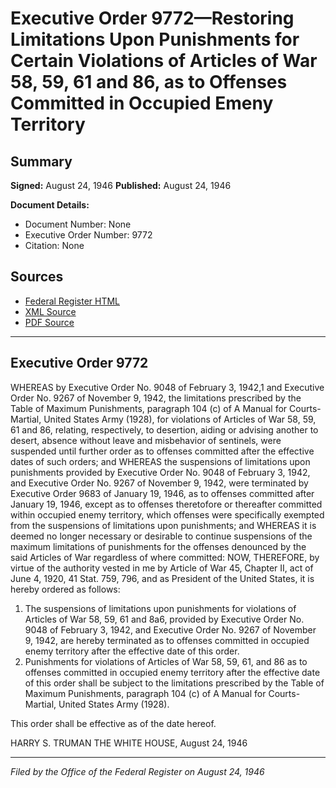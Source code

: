 # Executive Order 9772—Restoring Limitations Upon Punishments for Certain Violations of Articles of War 58, 59, 61 and 86, as to Offenses Committed in Occupied Emeny Territory

## Summary

**Signed:** August 24, 1946
**Published:** August 24, 1946

**Document Details:**
- Document Number: None
- Executive Order Number: 9772
- Citation: None

## Sources
- [Federal Register HTML](https://www.presidency.ucsb.edu/documents/executive-order-9772-restoring-limitations-upon-punishments-for-certain-violations)
- [XML Source](None)
- [PDF Source](None)

---

## Executive Order 9772

WHEREAS by Executive Order No. 9048 of February 3, 1942,1 and Executive Order No. 9267 of November 9, 1942, the limitations prescribed by the Table of Maximum Punishments, paragraph 104 (c) of A Manual for Courts-Martial, United States Army (1928), for violations of Articles of War 58, 59, 61 and 86, relating, respectively, to desertion, aiding or advising another to desert, absence without leave and misbehavior of sentinels, were suspended until further order as to offenses committed after the effective dates of such orders; and
WHEREAS the suspensions of limitations upon punishments provided by Executive Order No. 9048 of February 3, 1942, and Executive Order No. 9267 of November 9, 1942, were terminated by Executive Order 9683 of January 19, 1946, as to offenses committed after January 19, 1946, except as to offenses theretofore or thereafter committed within occupied enemy territory, which offenses were specifically exempted from the suspensions of limitations upon punishments; and
WHEREAS it is deemed no longer necessary or desirable to continue suspensions of the maximum limitations of punishments for the offenses denounced by the said Articles of War regardless of where committed:
NOW, THEREFORE, by virtue of the authority vested in me by Article of War 45, Chapter II, act of June 4, 1920, 41 Stat. 759, 796, and as President of the United States, it is hereby ordered as follows:
1. The suspensions of limitations upon punishments for violations of Articles of War 58, 59, 61 and 8a6, provided by Executive Order No. 9048 of February 3, 1942, and Executive Order No. 9267 of November 9, 1942, are hereby terminated as to offenses committed in occupied enemy territory after the effective date of this order.
2. Punishments for violations of Articles of War 58, 59, 61, and 86 as to offenses committed in occupied enemy territory after the effective date of this order shall be subject to the limitations prescribed by the Table of Maximum Punishments, paragraph 104 (c) of A Manual for Courts-Martial, United States Army (1928).

This order shall be effective as of the date hereof.

HARRY S. TRUMAN
THE WHITE HOUSE,
August 24, 1946

---

*Filed by the Office of the Federal Register on August 24, 1946*

